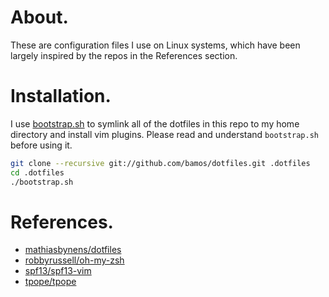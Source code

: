 # About.
These are configuration files I use on Linux systems,
which have been largely inspired by the repos in the
References section.

# Installation.

I use [bootstrap.sh][bootstrap.sh] to symlink all of the dotfiles
in this repo to my home directory and install vim plugins.
Please read and understand `bootstrap.sh` before using it.

```Bash
git clone --recursive git://github.com/bamos/dotfiles.git .dotfiles
cd .dotfiles
./bootstrap.sh
```

[bootstrap.sh]: https://github.com/bamos/dotfiles/blob/master/bootstrap.sh

# References.

 + [mathiasbynens/dotfiles](https://github.com/mathiasbynens/dotfiles)
 + [robbyrussell/oh-my-zsh](https://github.com/robbyrussell/oh-my-zsh)
 + [spf13/spf13-vim](https://github.com/spf13/spf13-vim)
 + [tpope/tpope](https://github.com/tpope/tpope)
